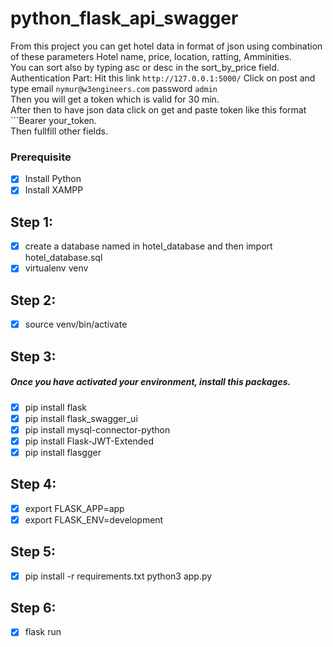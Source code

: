 # python_flask_api_swagger

From this project you can get hotel data in format of json using combination of these parameters Hotel name, price, location, ratting, Amminities.<br />
You can sort also by typing asc or desc in the sort_by_price field.  <br />
Authentication Part: Hit this link ```http://127.0.0.1:5000/``` Click on post and type email ```nymur@w3engineers.com``` password ```admin```<br />
Then you will get a token which is valid for 30 min.<br />
After then to have json data click on get and paste token like this format ```Bearer your_token.<br />
Then fullfill other fields.

### Prerequisite
- [x] Install Python
- [x] Install XAMPP 

## Step 1:
- [x] create a database named in hotel_database and then import hotel_database.sql
- [x] virtualenv venv
## Step 2:
- [x] source venv/bin/activate
## Step 3:
##### Once you have activated your environment, install this packages.
- [x] pip install flask
- [x] pip install flask_swagger_ui
- [x] pip install mysql-connector-python
- [x] pip install Flask-JWT-Extended
- [x] pip install flasgger
## Step 4:
- [x] export FLASK_APP=app
- [x] export FLASK_ENV=development
## Step 5:
- [x] pip install -r requirements.txt python3 app.py
## Step 6:
- [x] flask run

